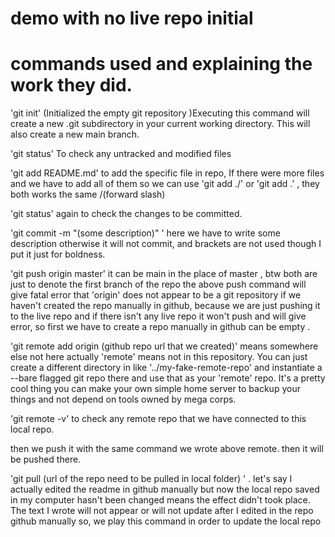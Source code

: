 # demo with no live repo initial

# commands used and explaining the work they did.

'git init'  (Initialized the empty git repository )Executing this command will create a new .git subdirectory in your current working directory. This will also create a new main branch. 

'git status' To check any untracked and modified files

'git add README.md'  to add the specific file in repo, If there were more files and we have to add all of them so 
we can use 'git add ./' or 'git add .' , they both works the same /(forward slash)

'git status' again to check the changes to be committed.

'git commit -m "(some description)" '   here we have to write some description otherwise it will not commit, and brackets 
are not used though I put it just for boldness.

'git push origin master' it can be main in the place of master , btw both are just to denote the first branch of the repo
the above push command will give fatal error that 'origin' does not appear to be a git repository if we haven't created
the repo manually in github, because we are just pushing it to the live repo and if there isn't any live repo it won't push and will give error, so first we have to create a repo manually in github can be empty .

'git remote add origin (github repo url that we created)' means somewhere else not here
actually 'remote' means not in this repository. You can just create a different directory in like '../my-fake-remote-repo' and instantiate a --bare flagged git repo there and use that as your 'remote' repo. It's a pretty cool thing you can make your own simple home server to backup your things and not depend on tools owned by mega corps.

'git remote -v' to check any remote repo that we have connected to this local repo. 

then we push it with the same command we wrote above remote. 
then it will be pushed there.

'git pull (url of the repo need to be pulled in local folder) '  . let's say I actually edited the readme in github manually but now the local repo saved in my computer 
hasn't been changed means the effect didn't took place. The text I wrote will not appear or will not update after I edited in the repo github manually so,
we play this command in order to update the local repo
